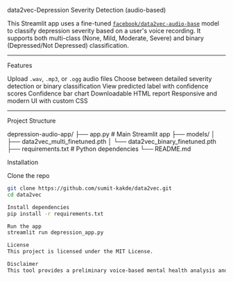 data2vec-Depression Severity Detection (audio-based)

This Streamlit app uses a fine-tuned [`facebook/data2vec-audio-base`](https://huggingface.co/facebook/data2vec-audio-base) model to classify depression severity based on a user's voice recording. It supports both multi-class (None, Mild, Moderate, Severe) and binary (Depressed/Not Depressed) classification.

---

 Features

 Upload `.wav`, `.mp3`, or `.ogg` audio files
 Choose between detailed severity detection or binary classification
 View predicted label with confidence scores
 Confidence bar chart
 Downloadable HTML report
Responsive and modern UI with custom CSS

---

 Project Structure

depression-audio-app/
├── app.py # Main Streamlit app
├── models/
│ ├── data2vec_multi_finetuned.pth
│ └── data2vec_binary_finetuned.pth
├── requirements.txt # Python dependencies
└── README.md

Installation

Clone the repo
   ```bash
   git clone https://github.com/sumit-kakde/data2vec.git
   cd data2vec

Install dependencies
   pip install -r requirements.txt

 Run the app
   streamlit run depression_app.py

License
This project is licensed under the MIT License.

Disclaimer
This tool provides a preliminary voice-based mental health analysis and does not replace professional medical evaluation.





